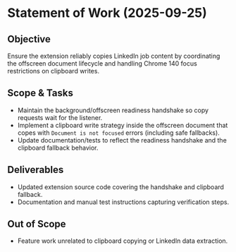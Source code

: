 # Statement of Work (2025-09-25)

## Objective
Ensure the extension reliably copies LinkedIn job content by coordinating the offscreen document lifecycle and handling Chrome 140 focus restrictions on clipboard writes.

## Scope & Tasks
- Maintain the background/offscreen readiness handshake so copy requests wait for the listener.
- Implement a clipboard write strategy inside the offscreen document that copes with `Document is not focused` errors (including safe fallbacks).
- Update documentation/tests to reflect the readiness handshake and the clipboard fallback behavior.

## Deliverables
- Updated extension source code covering the handshake and clipboard fallback.
- Documentation and manual test instructions capturing verification steps.

## Out of Scope
- Feature work unrelated to clipboard copying or LinkedIn data extraction.
